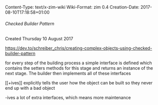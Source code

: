 Content-Type: text/x-zim-wiki
Wiki-Format: zim 0.4
Creation-Date: 2017-08-10T17:18:58+01:00

###### Checked Builder Pattern ######
Created Thursday 10 August 2017

https://dev.to/schreiber_chris/creating-complex-objects-using-checked-builder-pattern

for every step of the building process a simple interface is defined
which contains the setters methods for this stage and returns an instance of the next stage.
The builder then implements all of these interfaces

[[+ives]]
	explicitly tells the user how the object can be built so they never end up with a bad object

-ives
	a lot of extra interfaces, which means more maintenance
	
